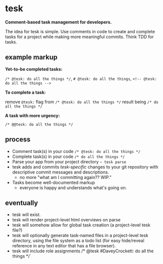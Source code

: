 # tesk
**Comment-based task management for developers.**

The idea for tesk is simple. Use comments in code to create and complete tasks for a project while making more meaningful commits. Think TDD for tasks.

## example markup 

**Yet-to-be completed tasks:**

`/* @tesk: do all the things */`, `# @tesk: do all the things`, `<!-- @tesk: do all the things -->`

**To complete a task:**

remove `@tesk:` flag from `/* @tesk: do all the things */` result being `/* do all the things */`

**A task with more urgency:**

`/* @@tesk: do all the things */`

## process
- Comment task(s) in your code `/* @tesk: do all the things */`
- Complete task(s) in your code `/* do all the things */`
- Parse your app from your project directory `~ tesk parse`
- tesk adds and commits *tesk-specific* changes to your git repository with descriptive commit messages and descriptions.
  - no more "what am I committing again?? WIP."
- Tasks become well-documented markup
  - everyone is happy and understands what's going on.
 
## eventually
- tesk will exist.
- tesk will render project-level html overviews on parse
- tesk will somehow allow for global task creation (a project-level tesk file?)
- tesk will optionally generate task-named files in a project-level tesk directory, using the file system as a todo list (for easy hide/reveal reference in any text editor that has a file browser).
- tesk will include role assignments /* @tesk #DaveyCrockett: do all the things */`
